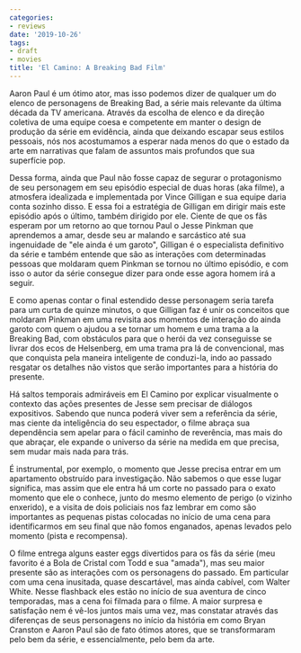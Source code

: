 ```yaml
---
categories:
- reviews
date: '2019-10-26'
tags:
- draft
- movies
title: 'El Camino: A Breaking Bad Film'
---
```


Aaron Paul é um ótimo ator, mas isso podemos dizer de qualquer um do elenco de personagens de Breaking Bad, a série mais relevante da última década da TV americana. Através da escolha de elenco e da direção coletiva de uma equipe coesa e competente em manter o design de produção da série em evidência, ainda que deixando escapar seus estilos pessoais, nós nos acostumamos a esperar nada menos do que o estado da arte em narrativas que falam de assuntos mais profundos que sua superfície pop.

Dessa forma, ainda que Paul não fosse capaz de segurar o protagonismo de seu personagem em seu episódio especial de duas horas (aka filme), a atmosfera idealizada e implementada por Vince Gilligan e sua equipe daria conta sozinho disso. E essa foi a estratégia de Gilligan em dirigir mais este episódio após o último, também dirigido por ele. Ciente de que os fãs esperam por um retorno ao que tornou Paul o Jesse Pinkman que aprendemos a amar, desde seu ar malando e sarcástico até sua ingenuidade de "ele ainda é um garoto", Gilligan é o especialista definitivo da série e também entende que são as interações com determinadas pessoas que moldaram quem Pinkman se tornou no último episódio, e com isso o autor da série consegue dizer para onde esse agora homem irá a seguir.

E como apenas contar o final estendido desse personagem seria tarefa para um curta de quinze minutos, o que Gilligan faz é unir os conceitos que moldaram Pinkman em uma revisita aos momentos de interação do ainda garoto com quem o ajudou a se tornar um homem e uma trama a la Breaking Bad, com obstáculos para que o herói da vez conseguisse se livrar dos ecos de Helsenberg, em uma trama pra lá de convencional, mas que conquista pela maneira inteligente de conduzi-la, indo ao passado resgatar os detalhes não vistos que serão importantes para a história do presente.

Há saltos temporais admiráveis em El Camino por explicar visualmente o contexto das ações presentes de Jesse sem precisar de diálogos expositivos. Sabendo que nunca poderá viver sem a referência da série, mas ciente da inteligência do seu espectador, o filme abraça sua dependência sem apelar para o fácil caminho de reverência, mas mais do que abraçar, ele expande o universo da série na medida em que precisa, sem mudar mais nada para trás.

É instrumental, por exemplo, o momento que Jesse precisa entrar em um apartamento obstruído para investigação. Não sabemos o que esse lugar significa, mas assim que ele entra há um corte no passado para o exato momento que ele o conhece, junto do mesmo elemento de perigo (o vizinho enxerido), e a visita de dois policiais nos faz lembrar em como são importantes as pequenas pistas colocadas no início de uma cena para identificarmos em seu final que não fomos enganados, apenas levados pelo momento (pista e recompensa).

O filme entrega alguns easter eggs divertidos para os fãs da série (meu favorito é a Bola de Cristal com Todd e sua "amada"), mas seu maior presente são as interações com os personagens do passado. Em particular com uma cena inusitada, quase descartável, mas ainda cabível, com Walter White. Nesse flashback eles estão no início de sua aventura de cinco temporadas, mas a cena foi filmada para o filme. A maior surpresa e satisfação nem é vê-los juntos mais uma vez, mas constatar através das diferenças de seus personagens no início da história em como Bryan Cranston e Aaron Paul são de fato ótimos atores, que se transformaram pelo bem da série, e essencialmente, pelo bem da arte.